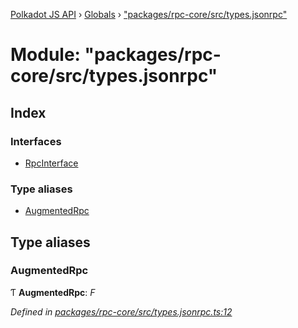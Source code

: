 [Polkadot JS API](../README.md) › [Globals](../globals.md) › ["packages/rpc-core/src/types.jsonrpc"](_packages_rpc_core_src_types_jsonrpc_.md)

# Module: "packages/rpc-core/src/types.jsonrpc"

## Index

### Interfaces

* [RpcInterface](../interfaces/_packages_rpc_core_src_types_jsonrpc_.rpcinterface.md)

### Type aliases

* [AugmentedRpc](_packages_rpc_core_src_types_jsonrpc_.md#augmentedrpc)

## Type aliases

###  AugmentedRpc

Ƭ **AugmentedRpc**: *F*

*Defined in [packages/rpc-core/src/types.jsonrpc.ts:12](https://github.com/polkadot-js/api/blob/7876bb9ced/packages/rpc-core/src/types.jsonrpc.ts#L12)*
